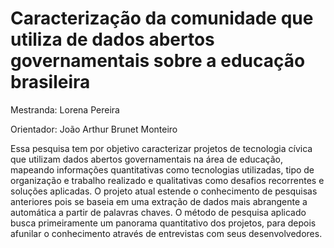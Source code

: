 # Caracterização da comunidade que utiliza de dados abertos governamentais sobre a educação brasileira

Mestranda: Lorena Pereira

Orientador: João Arthur Brunet Monteiro

Essa pesquisa tem por objetivo caracterizar projetos de tecnologia cívica que utilizam dados abertos governamentais na área de educação, mapeando informações quantitativas como tecnologias utilizadas, tipo de organização e trabalho realizado e qualitativas como desafios recorrentes e soluções aplicadas. O projeto atual estende o conhecimento de pesquisas anteriores pois se baseia em uma extração de dados mais abrangente a automática a partir de palavras chaves. O método de pesquisa aplicado busca primeiramente um panorama quantitativo dos projetos, para depois afunilar o conhecimento através de entrevistas com seus desenvolvedores.

